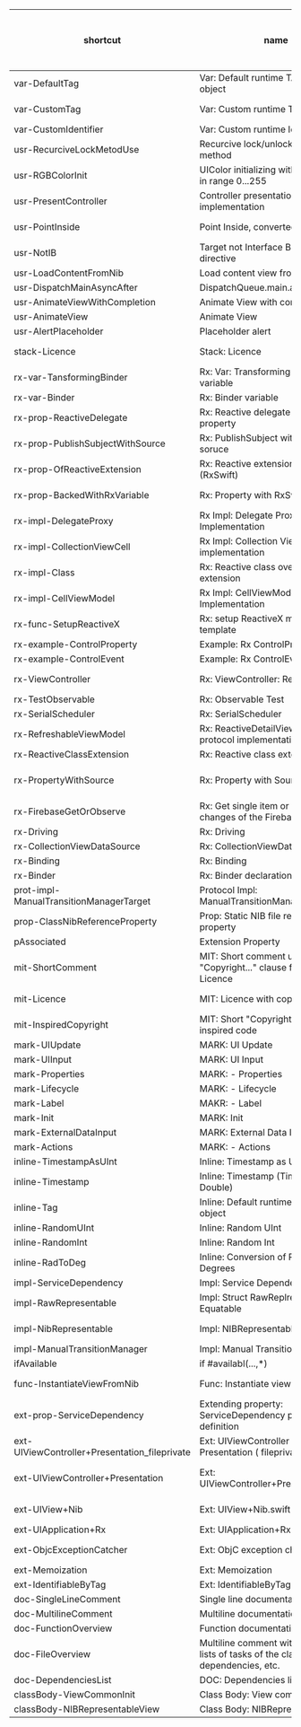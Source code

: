 shortcut | name | language | platform | summary | file name (if different than shortcut)|  
---|---|---|---|---|---|
var-DefaultTag|Var: Default runtime TAG of an object|Swift|All|||
var-CustomTag|Var: Custom runtime TAG |Swift|All|Used to identify owned objects or view in hierarchy somehow associated  with `self`||
var-CustomIdentifier|Var: Custom runtime Identifier|Swift|All|||
usr-RecurciveLockMetodUse|Recurcive lock/unlock to use in method|Swift|All|||
usr-RGBColorInit|UIColor initializing with RGB values in range 0...255|Swift|All|||
usr-PresentController|Controller presentation method implementation|Swift|iphoneos|Implementation of the method to handle different controller presentation issues||
usr-PointInside|Point Inside, converted|Swift|All|Checking is point inside view with conversion from other (source) view||
usr-NotIB|Target not Interface Builder directive|Swift|All|||
usr-LoadContentFromNib|Load content view from nib|Swift|iphoneos|||
usr-DispatchMainAsyncAfter|DispatchQueue.main.asyncAfter|Swift|All|||
usr-AnimateViewWithCompletion|Animate View with completion|Swift|iphoneos|||
usr-AnimateView|Animate View|Swift|iphoneos|||
usr-AlertPlaceholder|Placeholder alert|Swift|iphoneos|||
stack-Licence|Stack: Licence|Generic|All|Licence with copyright and soruce for StackOverflow code||
rx-var-TansformingBinder|Rx: Var: Transforming Binder variable|Swift|All|||
rx-var-Binder|Rx: Binder variable|Swift|All|||
rx-prop-ReactiveDelegate|Rx: Reactive delegate (proxy) property|Swift|All|||
rx-prop-PublishSubjectWithSource|Rx: PublishSubject with additional soruce|Swift|All|||
rx-prop-OfReactiveExtension|Rx: Reactive extension property (RxSwift)|Swift|All|Reactive extension property declaration (observable and observer)||
rx-prop-BackedWithRxVariable|Rx: Property with RxSwift Subject|Swift|All|Declaration of property backed with BehaviorRelay||
rx-impl-DelegateProxy|Rx Impl: Delegate Proxy Implementation|Swift|All|||
rx-impl-CollectionViewCell|Rx Impl: Collection View Cell implementation|Swift|All|||
rx-impl-Class|Rx: Reactive class override and extension|Swift|All|Rx class override and Reactive extension implementation||
rx-impl-CellViewModel|Rx Impl: CellViewModel Implementation|Swift|All|||
rx-func-SetupReactiveX|Rx: setup ReactiveX method template|Swift|All|||
rx-example-ControlProperty|Example: Rx ControlProperty|Generic|All|||
rx-example-ControlEvent|Example: Rx ControlEvent|Generic|All|||
rx-ViewController|Rx: ViewController: ReactiveView|Swift|All|ViewController declaration conforming ReactiveView protocol||
rx-TestObservable|Rx: Observable Test|Swift|All|||
rx-SerialScheduler|Rx: SerialScheduler|Swift|All|||
rx-RefreshableViewModel|Rx: ReactiveDetailViewModel protocol implementation|Swift|All|||
rx-ReactiveClassExtension|Rx: Reactive class extension|Swift|All|||
rx-PropertyWithSource|Rx: Property with Source subject|Swift|All|Declaration of property backed with BehaviorRelay, and source PublishSubject as a additional reactive source||
rx-FirebaseGetOrObserve|Rx: Get single item or observe changes of the Firebase value|Swift|All|||
rx-Driving|Rx: Driving|Generic|All|||
rx-CollectionViewDataSource|Rx: CollectionViewDataSoruce|Swift|All|RxCollectionViewSectionedReloadDataSource||
rx-Binding|Rx: Binding|Swift|All|||
rx-Binder|Rx: Binder declaration|Swift|All|||
prot-impl-ManualTransitionManagerTarget|Protocol Impl: ManualTransitionManagerTarget|Swift|All|||
prop-ClassNibReferenceProperty|Prop: Static NIB file reference property|Generic|All|||
pAssociated|Extension Property|Swift|All|Associated Object Property||
mit-ShortComment|MIT: Short comment under the "Copyright..." clause for MIT Licence|Generic|All|||
mit-Licence|MIT: Licence with copyright notice|Generic|All|Replace standard Apple Copyright comment line with this text||
mit-InspiredCopyright|MIT: Short "Copyright..." for inspired code|Generic|All|Insired means modified or reused code of someone else||
mark-UIUpdate|MARK: UI Update|Generic|All|||
mark-UIInput|MARK: UI Input|Generic|All|||
mark-Properties|MARK: - Properties|Swift|All|||
mark-Lifecycle|MARK: - Lifecycle|Swift|All|||
mark-Label|MAKR: - Label|Swift|All|||
mark-Init|MARK: Init|Generic|All|||
mark-ExternalDataInput|MARK: External Data Input |Generic|All|||
mark-Actions|MARK: - Actions|Swift|All|||
inline-TimestampAsUInt|Inline: Timestamp as UInt|Swift|All|||
inline-Timestamp|Inline: Timestamp (TimeInterval, Double)|Swift|All|||
inline-Tag|Inline: Default runtime TAG of an object|Swift|All|Idetifies object in runtime, might be use to set View tag to find view later in views hierarchy||
inline-RandomUInt|Inline: Random UInt|Swift|All|||
inline-RandomInt|Inline: Random Int|Swift|All|||
inline-RadToDeg|Inline: Conversion of Radians to Degrees|Swift|All|||
impl-ServiceDependency|Impl: Service Dependency|Swift|All|Simplified access to required services||
impl-RawRepresentable|Impl: Struct RawReplresentable, Equatable|Swift|All|||
impl-NibRepresentable|Impl: NIBRepresentable protocol|Swift|All|NIBRepresentable protocol implementation for view||
impl-ManualTransitionManager|Impl: Manual Transition Manager|Swift|All|Requires: RxSwift||
ifAvailable|if #availabl(...,*)|Swift|All|||
func-InstantiateViewFromNib|Func: Instantiate view from nib|Swift|All|Implementation of method for instantiating views from nib.||
ext-prop-ServiceDependency|Extending property: ServiceDependency property definition|Swift|All|Class extension adding new property definition||
ext-UIViewController+Presentation_fileprivate|Ext: UIViewController + Presentation ( fileprivate )|Swift|All|||
ext-UIViewController+Presentation|Ext: UIViewController+Presentation.swift|Generic|All|UIViewController enstension and protocol allowing convinient display of the modal view controller||
ext-UIView+Nib|Ext: UIView+Nib.swift|Swift|iphoneos|Support for loading and instantiating views from Nib (Xib)||
ext-UIApplication+Rx|Ext: UIApplication+Rx|Swift|All|||
ext-ObjcExceptionCatcher|Ext: ObjC exception chatcher |Objective-C|All|Header (.h) file with inline method to catch objc exeptions in swift||
ext-Memoization|Ext: Memoization|Swift|All|||
ext-IdentifiableByTag|Ext: IdentifiableByTag|Swift|iphoneos|||
doc-SingleLineComment|Single line documentation comment|Swift|All|||
doc-MultilineComment|Multiline documentation comment|Swift|All|Only description section||
doc-FunctionOverview|Function documentation comment|Swift|All|||
doc-FileOverview|Multiline comment with common lists of tasks of the class, dependencies, etc.|Generic|All|||
doc-DependenciesList|DOC: Dependencies list|Generic|All|||
classBody-ViewCommonInit|Class Body: View common Init|Swift|All|||
classBody-NIBRepresentableView|Class Body: NIBRepresentable view|Swift|iphoneos|||